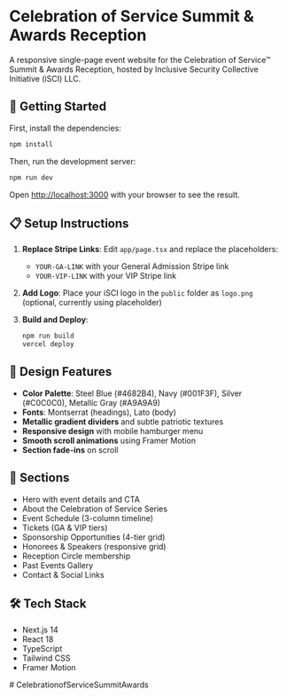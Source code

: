 # Celebration of Service Summit & Awards Reception

A responsive single-page event website for the Celebration of Service™ Summit & Awards Reception, hosted by Inclusive Security Collective Initiative (iSCI) LLC.

## 🚀 Getting Started

First, install the dependencies:

```bash
npm install
```

Then, run the development server:

```bash
npm run dev
```

Open [http://localhost:3000](http://localhost:3000) with your browser to see the result.

## 📋 Setup Instructions

1. **Replace Stripe Links**: Edit `app/page.tsx` and replace the placeholders:
   - `YOUR-GA-LINK` with your General Admission Stripe link
   - `YOUR-VIP-LINK` with your VIP Stripe link

2. **Add Logo**: Place your iSCI logo in the `public` folder as `logo.png` (optional, currently using placeholder)

3. **Build and Deploy**:
   ```bash
   npm run build
   vercel deploy
   ```

## 🎨 Design Features

- **Color Palette**: Steel Blue (#4682B4), Navy (#001F3F), Silver (#C0C0C0), Metallic Gray (#A9A9A9)
- **Fonts**: Montserrat (headings), Lato (body)
- **Metallic gradient dividers** and subtle patriotic textures
- **Responsive design** with mobile hamburger menu
- **Smooth scroll animations** using Framer Motion
- **Section fade-ins** on scroll

## 📱 Sections

- Hero with event details and CTA
- About the Celebration of Service Series
- Event Schedule (3-column timeline)
- Tickets (GA & VIP tiers)
- Sponsorship Opportunities (4-tier grid)
- Honorees & Speakers (responsive grid)
- Reception Circle membership
- Past Events Gallery
- Contact & Social Links

## 🛠️ Tech Stack

- Next.js 14
- React 18
- TypeScript
- Tailwind CSS
- Framer Motion


#   C e l e b r a t i o n o f S e r v i c e S u m m i t A w a r d s  
 